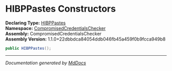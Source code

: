 ﻿<!--  
  <auto-generated>   
    The contents of this file were generated by a tool.  
    Changes to this file may be list if the file is regenerated  
  </auto-generated>   
-->

# HIBPPastes Constructors

**Declaring Type:** [HIBPPastes](../index.md)  
**Namespace:** [CompromisedCredentialsChecker](../../index.md)  
**Assembly:** CompromisedCredentialsChecker  
**Assembly Version:** 1.1.0+22dbbdca84054ddb046fb45a459f0b9fcca949b8

```csharp
public HIBPPastes();
```
___

*Documentation generated by [MdDocs](https://github.com/ap0llo/mddocs)*
